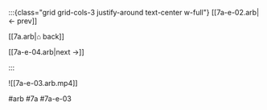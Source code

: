 :::{class="grid grid-cols-3 justify-around text-center w-full"}
[[7a-e-02.arb|← prev]]

[[7a.arb|⌂ back]]

[[7a-e-04.arb|next →]]

:::

![[7a-e-03.arb.mp4]]

#arb #7a #7a-e-03

